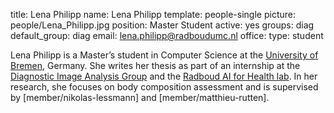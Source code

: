 title: Lena Philipp
name: Lena Philipp
template: people-single
picture: people/Lena_Philipp.jpg
position: Master Student
active: yes
groups: diag
default_group: diag
email: lena.philipp@radboudumc.nl
office: 
type: student

Lena Philipp is a Master’s student in Computer Science at the [University of Bremen](https://www.uni-bremen.de/), Germany. She writes her thesis as part of an internship at the [Diagnostic Image Analysis Group](https://www.diagnijmegen.nl) and the [Radboud AI for Health lab](https://www.ai-for-health.nl). In her research, she focuses on body composition assessment and is supervised by [member/nikolas-lessmann] and [member/matthieu-rutten].

